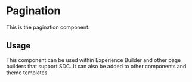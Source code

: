 
# Pagination

This is the pagination component.

## Usage

This component can be used within Experience Builder and other page builders
that support SDC. It can also be added to other components and theme templates.
